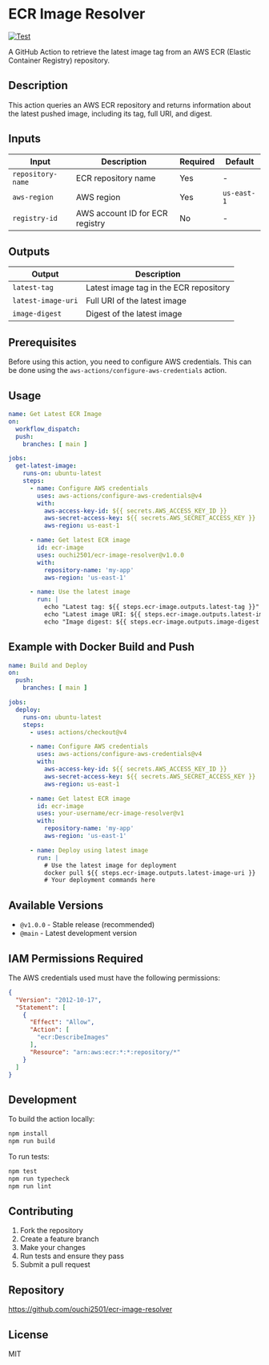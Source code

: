 # ECR Image Resolver

[![Test](https://github.com/ouchi2501/ecr-image-resolver/actions/workflows/test-action.yml/badge.svg)](https://github.com/ouchi2501/ecr-image-resolver/actions/workflows/test-action.yml)

A GitHub Action to retrieve the latest image tag from an AWS ECR (Elastic Container Registry) repository.

## Description

This action queries an AWS ECR repository and returns information about the latest pushed image, including its tag, full URI, and digest.

## Inputs

| Input | Description | Required | Default |
|-------|-------------|----------|---------|
| `repository-name` | ECR repository name | Yes | - |
| `aws-region` | AWS region | Yes | `us-east-1` |
| `registry-id` | AWS account ID for ECR registry | No | - |

## Outputs

| Output | Description |
|--------|-------------|
| `latest-tag` | Latest image tag in the ECR repository |
| `latest-image-uri` | Full URI of the latest image |
| `image-digest` | Digest of the latest image |

## Prerequisites

Before using this action, you need to configure AWS credentials. This can be done using the `aws-actions/configure-aws-credentials` action.

## Usage

```yaml
name: Get Latest ECR Image
on:
  workflow_dispatch:
  push:
    branches: [ main ]

jobs:
  get-latest-image:
    runs-on: ubuntu-latest
    steps:
      - name: Configure AWS credentials
        uses: aws-actions/configure-aws-credentials@v4
        with:
          aws-access-key-id: ${{ secrets.AWS_ACCESS_KEY_ID }}
          aws-secret-access-key: ${{ secrets.AWS_SECRET_ACCESS_KEY }}
          aws-region: us-east-1

      - name: Get latest ECR image
        id: ecr-image
        uses: ouchi2501/ecr-image-resolver@v1.0.0
        with:
          repository-name: 'my-app'
          aws-region: 'us-east-1'

      - name: Use the latest image
        run: |
          echo "Latest tag: ${{ steps.ecr-image.outputs.latest-tag }}"
          echo "Latest image URI: ${{ steps.ecr-image.outputs.latest-image-uri }}"
          echo "Image digest: ${{ steps.ecr-image.outputs.image-digest }}"
```

## Example with Docker Build and Push

```yaml
name: Build and Deploy
on:
  push:
    branches: [ main ]

jobs:
  deploy:
    runs-on: ubuntu-latest
    steps:
      - uses: actions/checkout@v4

      - name: Configure AWS credentials
        uses: aws-actions/configure-aws-credentials@v4
        with:
          aws-access-key-id: ${{ secrets.AWS_ACCESS_KEY_ID }}
          aws-secret-access-key: ${{ secrets.AWS_SECRET_ACCESS_KEY }}
          aws-region: us-east-1

      - name: Get latest ECR image
        id: ecr-image
        uses: your-username/ecr-image-resolver@v1
        with:
          repository-name: 'my-app'
          aws-region: 'us-east-1'

      - name: Deploy using latest image
        run: |
          # Use the latest image for deployment
          docker pull ${{ steps.ecr-image.outputs.latest-image-uri }}
          # Your deployment commands here
```

## Available Versions

- `@v1.0.0` - Stable release (recommended)
- `@main` - Latest development version

## IAM Permissions Required

The AWS credentials used must have the following permissions:

```json
{
  "Version": "2012-10-17",
  "Statement": [
    {
      "Effect": "Allow",
      "Action": [
        "ecr:DescribeImages"
      ],
      "Resource": "arn:aws:ecr:*:*:repository/*"
    }
  ]
}
```

## Development

To build the action locally:

```bash
npm install
npm run build
```

To run tests:

```bash
npm test
npm run typecheck
npm run lint
```

## Contributing

1. Fork the repository
2. Create a feature branch
3. Make your changes
4. Run tests and ensure they pass
5. Submit a pull request

## Repository

https://github.com/ouchi2501/ecr-image-resolver

## License

MIT